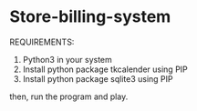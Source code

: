 # Store-billing-system

REQUIREMENTS:
1. Python3 in your system
2. Install python package tkcalender using PIP
3. Install python package sqlite3 using PIP

then,
run the program and play.
